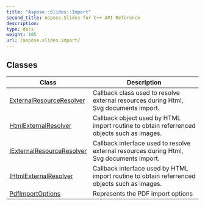 ```yaml
---
title: "Aspose::Slides::Import"
second_title: Aspose.Slides for C++ API Reference
description: 
type: docs
weight: 105
url: /aspose.slides.import/
---
```




## Classes

| Class | Description |
| --- | --- |
| [ExternalResourceResolver](./externalresourceresolver/) | Callback class used to resolve external resources during Html, Svg documents import. |
| [HtmlExternalResolver](./htmlexternalresolver/) | Callback object used by HTML import routine to obtain referrenced objects such as images. |
| [IExternalResourceResolver](./iexternalresourceresolver/) | Callback interface used to resolve external resources during Html, Svg documents import. |
| [IHtmlExternalResolver](./ihtmlexternalresolver/) | Callback interface used by HTML import routine to obtain referrenced objects such as images. |
| [PdfImportOptions](./pdfimportoptions/) | Represents the PDF import options |
